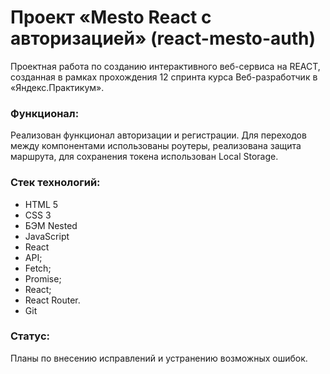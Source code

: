 # Проект «Mesto React с авторизацией» (react-mesto-auth)

Проектная работа по созданию интерактивного веб-сервиса на REACT, созданная в рамках прохождения 12 спринта курса Веб-разработчик в «Яндекс.Практикум».

### Функционал:
Реализован функционал авторизации и регистрации. Для переходов между компонентами использованы роутеры, реализована защита маршрута, для сохранения токена использован Local Storage.

### Стек технологий:
* HTML 5
* CSS 3
* БЭМ Nested
* JavaScript
* React
* API;
* Fetch;
* Promise;
* React;
* React Router.
* Git


### Статус:
Планы по внесению исправлений и устранению возможных ошибок.

